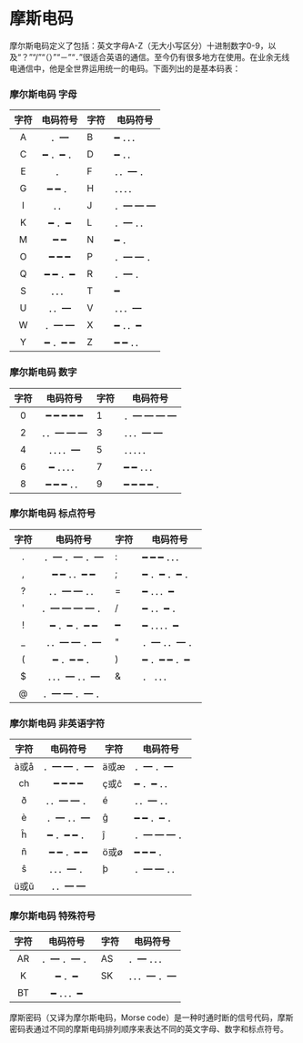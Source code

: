 # 摩斯电码

摩尔斯电码定义了包括：英文字母A-Z（无大小写区分）十进制数字0-9，以及“？”“/”“（）”“－”“．”很适合英语的通信。至今仍有很多地方在使用。在业余无线电通信中，他是全世界运用统一的电码。下面列出的是基本码表：



### 摩尔斯电码 字母

| **字符** | **电码符号** | **字符** | **电码符号** |
| :------: | :----------: | -------- | ------------ |
|    A     |     ．━      | B        | ━ ．．．     |
|    C     |   ━ ．━ ．   | D        | ━ ．．       |
|    E     |      ．      | F        | ．．━ ．     |
|    G     |    ━ ━ ．    | H        | ．．．．     |
|    I     |     ．．     | J        | ．━ ━ ━      |
|    K     |    ━ ．━     | L        | ．━ ．．     |
|    M     |     ━ ━      | N        | ━ ．         |
|    O     |    ━ ━ ━     | P        | ．━ ━ ．     |
|    Q     |   ━ ━ ．━    | R        | ．━ ．       |
|    S     |    ．．．    | T        | ━            |
|    U     |    ．．━     | V        | ．．．━      |
|    W     |    ．━ ━     | X        | ━ ．．━      |
|    Y     |   ━ ．━ ━    | Z        | ━ ━ ．．     |





### 摩尔斯电码 数字

| **字符** | **电码符号** | **字符** | **电码符号** |
| :------: | :----------: | -------- | ------------ |
|    0     |  ━ ━ ━ ━ ━   | 1        | ．━ ━ ━ ━    |
|    2     |  ．．━ ━ ━   | 3        | ．．．━ ━    |
|    4     |  ．．．．━   | 5        | ．．．．．   |
|    6     |  ━ ．．．．  | 7        | ━ ━ ．．．   |
|    8     |  ━ ━ ━ ．．  | 9        | ━ ━ ━ ━ ．   |





### 摩尔斯电码 标点符号

| **字符** | **电码符号**  | **字符** | **电码符号** |
| :------: | :-----------: | -------- | ------------ |
|    .     |  ．━ ．━ ．━  | :        | ━ ━ ━ ．．． |
|    ,     |  ━ ━ ．．━ ━  | ;        | ━ ．━ ．━ ． |
|    ?     | ．．━ ━ ．．  | =        | ━ ．．．━    |
|    '     | ．━ ━ ━ ━ ．  | /        | ━ ．．━ ．   |
|    !     |  ━ ．━ ．━ ━  | ━        | ━ ．．．．━  |
|    _     |  ．．━ ━ ．━  | "        | ．━ ．．━ ． |
|    (     |  ━ ．━ ━ ．   | )        | ━ ．━ ━ ．━  |
|    $     | ．．．━ ．．━ | &        | ． ．．．    |
|    @     | ．━ ━ ．━ ．  |          |              |





### 摩尔斯电码 非英语字符

| **字符** | **电码符号** | **字符** | **电码符号** |
| :------: | :----------: | -------- | ------------ |
|   à或å   |  ．━ ━ ．━   | ä或æ     | ．━ ．━      |
|    ch    |   ━ ━ ━ ━    | ç或ĉ     | ━ ．━ ．．   |
|    ð     |  ．．━ ━ ．  | é        | ．．━ ．．   |
|    è     |  ．━ ．．━   | ĝ        | ━ ━ ．━ ．   |
|    ĥ     |  ━ ．━ ━ ．  | ĵ        | ．━ ━ ━ ．   |
|    ñ     |  ━ ━ ．━ ━   | ö或ø     | ━ ━ ━ ．     |
|    ŝ     |  ．．．━ ．  | þ        | ．━ ━ ．．   |
|   ü或ŭ   |   ．．━ ━    |          |              |





### 摩尔斯电码 特殊符号

| **字符** | **电码符号** | **字符** | **电码符号** |
| :------: | :----------: | -------- | ------------ |
|    AR    |  ．━ ．━ ．  | AS       | ．━ ．．．   |
|    K     |    ━ ．━     | SK       | ．．．━ ．━  |
|    BT    |  ━ ．．．━   |          |              |



摩斯密码（又译为摩尔斯电码，Morse code）是一种时通时断的信号代码，摩斯密码表通过不同的摩斯电码排列顺序来表达不同的英文字母、数字和标点符号。